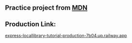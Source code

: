 ## Practice project from [MDN](https://developer.mozilla.org/en-US/docs/Learn/Server-side/Express_Nodejs/Tutorial_local_library_website)


## Production Link:
[express-locallibrary-tutorial-production-7b04.up.railway.app](https://express-locallibrary-tutorial-production-7b04.up.railway.app/)